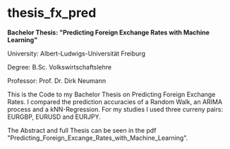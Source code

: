 # thesis_fx_pred

<p><b>Bachelor Thesis: "Predicting Foreign Exchange Rates with Machine Learning" </b></p>

 <p> University:   Albert-Ludwigs-Universität Freiburg</p>
 <p> Degree:       B.Sc. Volkswirtschaftslehre</p>
 <p> Professor:    Prof. Dr. Dirk Neumann</p>
<p></p>
<p>This is the Code to my Bachelor Thesis on Predicting Foreign Exchange Rates.
I compared the prediction accuracies of a Random Walk, an ARIMA process and a kNN-Regression.
For my studies I used three curreny pairs: EURGBP, EURUSD and EURJPY.</p>

<p> </p>

<p>The Abstract and full Thesis can be seen in the pdf "Predicting_Foreign_Excange_Rates_with_Machine_Learning".</p>



